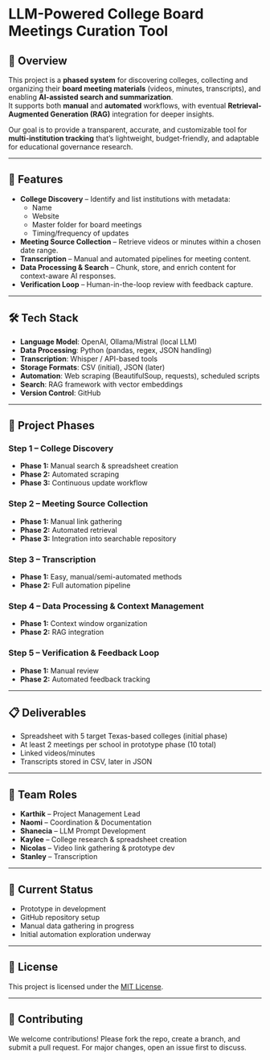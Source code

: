# LLM-Powered College Board Meetings Curation Tool

## 📌 Overview
This project is a **phased system** for discovering colleges, collecting and organizing their **board meeting materials** (videos, minutes, transcripts), and enabling **AI-assisted search and summarization**.  
It supports both **manual** and **automated** workflows, with eventual **Retrieval-Augmented Generation (RAG)** integration for deeper insights.

Our goal is to provide a transparent, accurate, and customizable tool for **multi-institution tracking** that’s lightweight, budget-friendly, and adaptable for educational governance research.

---

## 🚀 Features
- **College Discovery** – Identify and list institutions with metadata:
  - Name
  - Website
  - Master folder for board meetings
  - Timing/frequency of updates
- **Meeting Source Collection** – Retrieve videos or minutes within a chosen date range.
- **Transcription** – Manual and automated pipelines for meeting content.
- **Data Processing & Search** – Chunk, store, and enrich content for context-aware AI responses.
- **Verification Loop** – Human-in-the-loop review with feedback capture.

---

## 🛠 Tech Stack
- **Language Model**: OpenAI, Ollama/Mistral (local LLM)
- **Data Processing**: Python (pandas, regex, JSON handling)
- **Transcription**: Whisper / API-based tools
- **Storage Formats**: CSV (initial), JSON (later)
- **Automation**: Web scraping (BeautifulSoup, requests), scheduled scripts
- **Search**: RAG framework with vector embeddings
- **Version Control**: GitHub

---

## 📂 Project Phases

### Step 1 – College Discovery
- **Phase 1:** Manual search & spreadsheet creation
- **Phase 2:** Automated scraping
- **Phase 3:** Continuous update workflow

### Step 2 – Meeting Source Collection
- **Phase 1:** Manual link gathering
- **Phase 2:** Automated retrieval
- **Phase 3:** Integration into searchable repository

### Step 3 – Transcription
- **Phase 1:** Easy, manual/semi-automated methods
- **Phase 2:** Full automation pipeline

### Step 4 – Data Processing & Context Management
- **Phase 1:** Context window organization
- **Phase 2:** RAG integration

### Step 5 – Verification & Feedback Loop
- **Phase 1:** Manual review
- **Phase 2:** Automated feedback tracking

---

## 📋 Deliverables
- Spreadsheet with 5 target Texas-based colleges (initial phase)
- At least 2 meetings per school in prototype phase (10 total)
- Linked videos/minutes
- Transcripts stored in CSV, later in JSON

---

## 👥 Team Roles
- **Karthik** – Project Management Lead
- **Naomi** – Coordination & Documentation
- **Shanecia** – LLM Prompt Development
- **Kaylee** – College research & spreadsheet creation
- **Nicolas** – Video link gathering & prototype dev
- **Stanley** – Transcription

---

## 📅 Current Status
- Prototype in development
- GitHub repository setup
- Manual data gathering in progress
- Initial automation exploration underway

---

## 📜 License
This project is licensed under the [MIT License](LICENSE).

---

## 🤝 Contributing
We welcome contributions! Please fork the repo, create a branch, and submit a pull request. For major changes, open an issue first to discuss.
